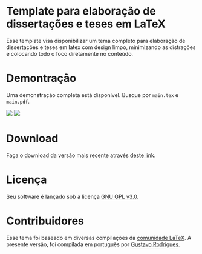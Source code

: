 # Template para elaboração de dissertações e teses em LaTeX

Esse template visa disponibilizar um tema completo para elaboração de dissertações e teses em latex com design limpo, minimizando as distrações e colocando todo o foco diretamente no conteúdo.

Demontração
============

Uma demonstração completa está disponível. Busque por `main.tex` e `main.pdf`.

![](https://github.com/gusirosx/TexTemplate/blob/master/demo-screenshots/Capturar01.JPG)
![](https://github.com/gusirosx/TexTemplate/blob/master/demo-screenshots/Capturar02.JPG)

Download
========
Faça o download da versão mais recente através [deste link](https://github.com/gusirosx/TexTemplate/releases).

Licença
=======
Seu software é lançado sob a licença [GNU GPL v3.0](https://www.gnu.org/licenses/gpl-3.0.en.html).

Contribuidores
============
Esse tema foi baseado em diversas compilações da [comunidade LaTeX](https://latex.org/forum/). A presente versão, foi compilada em português por [Gustavo Rodrigues](https://github.com/gusirosx).
